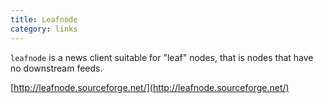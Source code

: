 ```yaml
---
title: Leafnode
category: links
---
```


`leafnode` is a news client suitable for "leaf" nodes, that is nodes that have no downstream feeds.

[http://leafnode.sourceforge.net/](http://leafnode.sourceforge.net/)